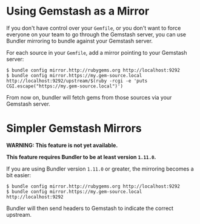 # Using Gemstash as a Mirror

If you don't have control over your `Gemfile`, or you don't want to force
everyone on your team to go through the Gemstash server, you can use Bundler
mirroring to bundle against your Gemstash server.

For each source in your `Gemfile`, add a mirror pointing to your Gemstash
server:
```
$ bundle config mirror.http://rubygems.org http://localhost:9292
$ bundle config mirror.https://my.gem-source.local http://localhost:9292/upstream/$(ruby -rcgi -e 'puts CGI.escape("https://my.gem-source.local")')
```

From now on, bundler will fetch gems from those sources via your Gemstash
server.

# Simpler Gemstash Mirrors

**WARNING: This feature is not yet available.**

**This feature requires Bundler to be at least version `1.11.0`.**

If you are using Bundler version `1.11.0` or greater, the mirroring becomes a
bit easier:
```
$ bundle config mirror.http://rubygems.org http://localhost:9292
$ bundle config mirror.https://my.gem-source.local http://localhost:9292
```

Bundler will then send headers to Gemstash to indicate the correct upstream.
